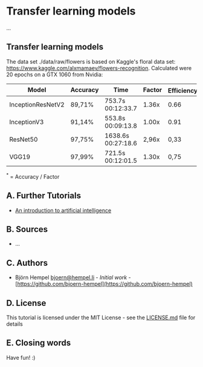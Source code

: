 # Transfer learning models

...

## Transfer learning models

The data set ./data/raw/flowers is based on Kaggle's floral data set: https://www.kaggle.com/alxmamaev/flowers-recognition. Calculated were 20 epochs on a GTX 1060 from Nvidia:

| Model             | Accuracy | Time               | Factor | Efficiency<sup>*</sup> |
|-------------------|----------|--------------------|--------|------------------------|
| InceptionResNetV2 | 89,71%   |  753.7s 00:12:33.7 |  1.36x | 0.66                   |
| InceptionV3       | 91,14%   |  553.8s 00:09:13.8 |  1.00x | 0.91                   |
| ResNet50          | 97,75%   | 1638.6s 00:27:18.6 |  2,96x | 0,33                   |
| VGG19             | 97,99%   |  721.5s 00:12:01.5 |  1.30x | 0,75                   |

<sup>*</sup> = Accuracy / Factor

## A. Further Tutorials

* [An introduction to artificial intelligence](https://github.com/friends-of-ai/an-introduction-to-artificial-intelligence)

## B. Sources

* ...

## C. Authors

* Björn Hempel <bjoern@hempel.li> - _Initial work_ - [https://github.com/bjoern-hempel](https://github.com/bjoern-hempel)

## D. License

This tutorial is licensed under the MIT License - see the [LICENSE.md](/LICENSE.md) file for details

## E. Closing words

Have fun! :)

